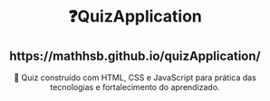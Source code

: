 <h1 align="center">
    ❓QuizApplication
</h1>
<h2 align="center">https://mathhsb.github.io/quizApplication/</h2>
<p align="center">🚀 Quiz construído com HTML, CSS e JavaScript para prática das tecnologias e fortalecimento do aprendizado.</p>
